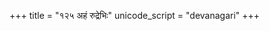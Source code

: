 +++
title = "१२५ अहं रुद्रेभिः"
unicode_script = "devanagari"
+++

<div class="js_include" url="../../../../mantraH/brahma/Rk/ahaM_rudrebhiH/"  newLevelForH1="2" includeTitle="false"> </div>  
